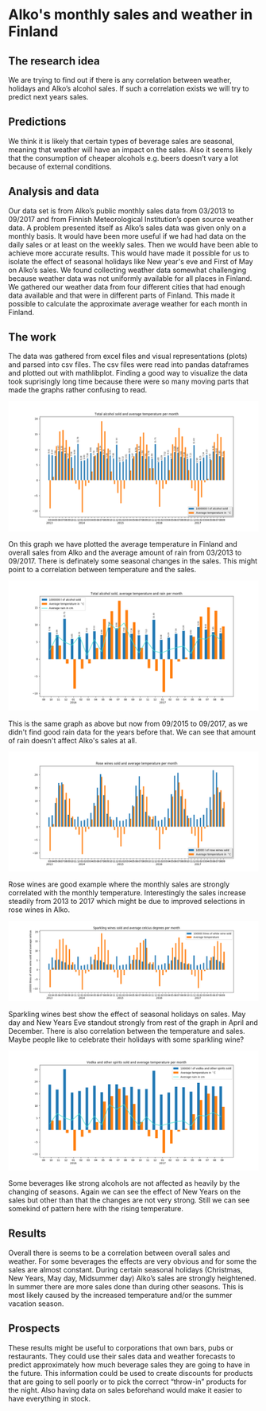 Alko's monthly sales and weather in Finland
======


## The research idea
We are trying to find out if there is any correlation between weather, holidays and Alko’s alcohol sales. If such a correlation exists we will try to predict next years sales.


## Predictions
We think it is likely that certain types of beverage sales are seasonal, meaning that weather will have an impact on the sales. Also it seems likely that the consumption of cheaper alcohols e.g. beers doesn’t vary a lot because of external conditions. 


## Analysis and data
Our data set is from Alko’s public monthly sales data from 03/2013 to 09/2017 and from Finnish Meteorological Institution’s open source weather data. 
A problem presented itself as Alko’s sales data was given only on a monthly basis. It would have been more useful if we had had data on the daily sales or at least on the weekly sales. Then we would have been able to achieve more accurate results. This would have made it possible for us to isolate the effect of seasonal holidays like New year's eve and First of May on Alko’s sales. 
We found collecting weather data somewhat challenging because weather data was not uniformly available for all places in Finland. We gathered our weather data from four different cities that had enough data available and that were in different parts of Finland. This made it possible to calculate the approximate average weather for each month in Finland.


## The work
The data was gathered from excel files and visual representations (plots) and parsed into csv files. The csv files were read into pandas dataframes and plotted out with mathlibplot. Finding a good way to visualize the data took suprisingly long time because there were so many moving parts that made the graphs rather confusing to read. 


![overall](/images/overall.png)


On this graph we have plotted the average temperature in Finland and overall sales from Alko and the average amount of rain from 03/2013 to 09/2017. There is definately some seasonal changes in the sales. This might point to a correlation between temperature and the sales.


![overall with rain](/images/withRain.png)


This is the same graph as above but now from 09/2015 to 09/2017, as we didn't find good rain data for the years before that. We can see that amount of rain doesn't affect Alko's sales at all.


![rose wine](/images/rose.png)


Rose wines are good example where the monthly sales are strongly correlated with the monthly temperature. Interestingly the sales increase steadily from 2013 to 2017 which might be due to improved selections in rose wines in Alko. 


![sparkling wine](/images/sparkling.png)


Sparkling wines best show the effect of seasonal holidays on sales. May day and New Years Eve standout strongly from rest of the graph in April and December. There is also correlation between the temperature and sales. Maybe people like to celebrate their holidays with some sparkling wine?


![vodka and spirits](/images/vodka.png)


Some beverages like strong alcohols are not affected as heavily by the changing of seasons. Again we can see the effect of New Years on the sales but other than that the changes are not very strong. Still we can see somekind of pattern here with the rising temperature.


## Results
Overall there is seems to be a correlation between overall sales and weather. For some beverages the effects are very obvious and for some the sales are almost constant. During certain seasonal holidays (Christmas, New Years, May day, Midsummer day) Alko’s sales are strongly heightened. In summer there are more sales done than during other seasons. This is most likely caused by the increased temperature and/or the summer vacation season.


## Prospects
These results might be useful to corporations that own bars, pubs or restaurants. They could use their sales data and weather forecasts to predict approximately how much beverage sales they are going to have in the future. This information could be used to create discounts for products that are going to sell poorly or to pick the correct “throw-in” products for the night. Also having data on sales beforehand would make it easier to have everything in stock.
